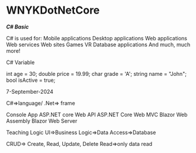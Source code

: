 # WNYKDotNetCore
***C# Basic***

C# is used for:
Mobile applications
Desktop applications
Web applications
Web services
Web sites
Games
VR
Database applications
And much, much more!

C# Variable

int age = 30;
double price = 19.99;
char grade = 'A';
string name = "John";
bool isActive = true;

7-September-2024

C#=>language/ .Net=> frame

Console App
ASP.NET core Web API
ASP.NET Core Web MVC
Blazor Web Assembly
Blazor Web Server

Teaching Logic
UI=>Business Logic=>Data Access=>Database

CRUD=> Create, Read, Update, Delete
       Read=>only data read
       






